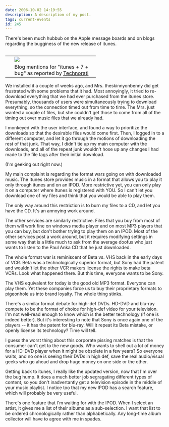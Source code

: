 ```yaml
---
date: 2006-10-02 14:19:55
description: A description of my post.
tags: current-events
id: 245
---
```

There's been much hubbub on the Apple message boards and on blogs regarding the bugginess of the new release of itunes.
<!--more-->
<table cellpadding="2" align="right"><tr><td width="5" rowspan="2"><spacer type="block" width="5" height="1"></td><td width="250" ><img src="/img/itunes7bug.jpg"></td></tr><tr><td class="caption" width="250">Blog mentions for "itunes + 7 + bug" as reported by <a href="http://www.Technorati.com">Technorati</a></td></tr></table>

We installed it a couple of weeks ago, and Mrs. theskinnyonbenny did get frustrated with some problems that it had.  Most annoyingly, it tried to re-download everything that we had ever purchased from the itunes store.  Presumably, thousands of users were simultaneously trying to download everything, so the connection timed out from time to time.  The Mrs. just wanted a couple of files, but she couldn't get those to come from all of the timing out over music files that we already had.

I monkeyed with the user interface, and found a way to prioritize the downloads so that the desirable files would come first.  Then, I logged in to a different computer, and let it go through the motions of downloading the rest of that junk.  That way, I didn't tie up my main computer with the downloads, and all of the repeat junk wouldn't hose up any changes I had made to the file tags after their initial download.

(I'm geeking out right now.)

My main complaint is regarding the format wars going on with downloaded music.  The Itunes store provides music in a format that allows you to play it only through itunes and on an IPOD.  More restrictive yet, you can only play it on a computer where Itunes is registered with YOU.  So I can't let you download one of my files and think that you would be able to play them.

The only way around this restriction is to burn my files to a CD, and let you have the CD.  It's an annoying work around.

The other services are similarly restrictive.  Files that you buy from most of them will work fine on windows media player and on most MP3 players that you can buy, but don't bother trying to play them on an IPOD.  Most of the other services post a work around, but it requires modifying settings in some way that is a little much to ask from the average doofus who just wants to listen to the Paul Anka CD that he just downloaded.

The whole format war is reminiscent of Beta vs. VHS back in the early days of VCR.  Beta was a technologically superior format, but Sony had the patent and wouldn't let the other VCR makers license the rights to make beta VCRs.  Look what happened there.  But this time, everyone wants to be Sony.

The VHS equivalent for today is the good old MP3 format.  Everyone can play them.  Yet these companies force us to buy their proprietary formats to pigeonhole us into brand loyalty.  The whole thing stinks.

There's a similar format debate for high-def DVDs.  HD-DVD and blu-ray compete to be the format of choice for high-def video for your television.  I'm not well-read enough to know which is the better technology (if one is indeed better).  But it's interesting to note that Sony is once again one of the players -- it has the patent for blu-ray.  Will it repeat its Beta mistake, or openly license its technology?  Time will tell.

I guess the worst thing about this corporate pissing matches is that the consumer can't get to the new goods.  Who wants to shell out a lot of money for a HD-DVD player when it might be obsolete in a few years?  So everyone waits, and no one is seeing their DVDs in high def, save the real audio/visual geeks who go ahead and drop huge money on one side or the other.

Getting back to itunes, I really like the updated version, now that I'm over the bug hump.  It does a much better job segragating different types of content, so you don't inadvertantly get a television episode in the middle of your music playlist.  I notice too that my new IPOD has a search feature, which will probably be very useful.  

There's one feature that I'm waiting for with the IPOD.  When I select an artist, it gives me a list of their albums as a sub-selection.  I want that list to be ordered chronologically rather than alphabetically.  Any long-time album collector will have to agree with me in spades.

